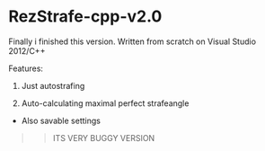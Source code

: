 # RezStrafe-cpp-v2.0
Finally i finished this version.
Written from scratch on Visual Studio 2012/C++

Features:

1. Just autostrafing

2. Auto-calculating maximal perfect strafeangle

* Also savable settings

>>ITS VERY BUGGY VERSION
